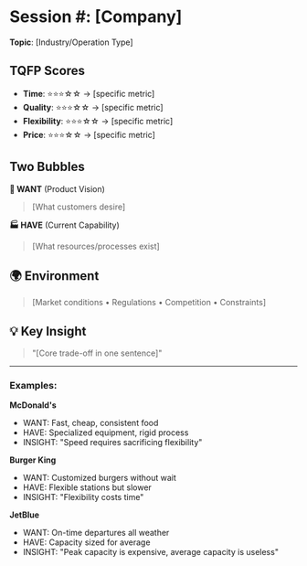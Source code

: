 # Session #: [Company]
**Topic**: [Industry/Operation Type]

## TQFP Scores
- **Time**: ⭐⭐⭐☆☆ → [specific metric]
- **Quality**: ⭐⭐⭐☆☆ → [specific metric]  
- **Flexibility**: ⭐⭐⭐☆☆ → [specific metric]
- **Price**: ⭐⭐⭐☆☆ → [specific metric]

## Two Bubbles
**🎯 WANT** (Product Vision)
> [What customers desire]

**🏭 HAVE** (Current Capability)
> [What resources/processes exist]

## 🌍 Environment
> [Market conditions • Regulations • Competition • Constraints]

## 💡 Key Insight
> "[Core trade-off in one sentence]"

---

### Examples:

**McDonald's**
- WANT: Fast, cheap, consistent food
- HAVE: Specialized equipment, rigid process
- INSIGHT: "Speed requires sacrificing flexibility"

**Burger King**  
- WANT: Customized burgers without wait
- HAVE: Flexible stations but slower
- INSIGHT: "Flexibility costs time"

**JetBlue**
- WANT: On-time departures all weather
- HAVE: Capacity sized for average  
- INSIGHT: "Peak capacity is expensive, average capacity is useless"